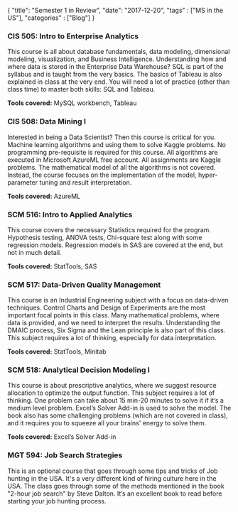 {
    "title": "Semester 1 in Review",
    "date": "2017-12-20",
    "tags" : ["MS in the US"],
    "categories" : ["Blog"]
}

<h3>CIS 505: Intro to Enterprise Analytics </h3>

This course is all about database fundamentals, data modeling, dimensional modeling, visualization, and Business Intelligence. Understanding how and where data is stored in the Enterprise Data Warehouse? SQL is part of the syllabus and is taught from the very basics. The basics of Tableau is also explained in class at the very end. You will need a lot of practice (other than class time) to master both skills: SQL and Tableau.

<b>Tools covered:</b> MySQL workbench, Tableau

<h3>CIS 508: Data Mining I</h3>

Interested in being a Data Scientist? Then this course is critical for you. Machine learning algorithms and using them to solve Kaggle problems. No programming pre-requisite is required for this course. All algorithms are executed in Microsoft AzureML free account. All assignments are Kaggle problems. The mathematical model of all the algorithms is not covered. Instead, the course focuses on the implementation of the model, hyper-parameter tuning and result interpretation.

<b>Tools covered:</b> AzureML

<h3>SCM 516: Intro to Applied Analytics</h3>

This course covers the necessary Statistics required for the program. Hypothesis testing, ANOVA tests, Chi-square test along with some regression models. Regression models in SAS are covered at the end, but not in much detail.

<b>Tools covered:</b> StatTools, SAS

<h3>SCM 517: Data-Driven Quality Management</h3>

This course is an Industrial Engineering subject with a focus on data-driven techniques. Control Charts and Design of Experiments are the most important focal points in this class. Many mathematical problems, where data is provided, and we need to interpret the results. Understanding the DMAIC process, Six Sigma and the Lean principle is also part of this class. This subject requires a lot of thinking, especially for data interpretation.

<b>Tools covered:</b> StatTools, Minitab

<h3>SCM 518: Analytical Decision Modeling I</h3>

This course is about prescriptive analytics, where we suggest resource allocation to optimize the output function. This subject requires a lot of thinking. One problem can take about 15 min-20 minutes to solve it if it’s a medium level problem. Excel’s Solver Add-in is used to solve the model. The book also has some challenging problems (which are not covered in class), and it requires you to squeeze all your brains' energy to solve them.

<b>Tools covered:</b> Excel’s Solver Add-in

<h3>MGT 594: Job Search Strategies</h3>

This is an optional course that goes through some tips and tricks of Job hunting in the USA. It's a very different kind of hiring culture here in the USA. The class goes through some of the methods mentioned in the book "2-hour job search" by Steve Dalton. It’s an excellent book to read before starting your job hunting process.
